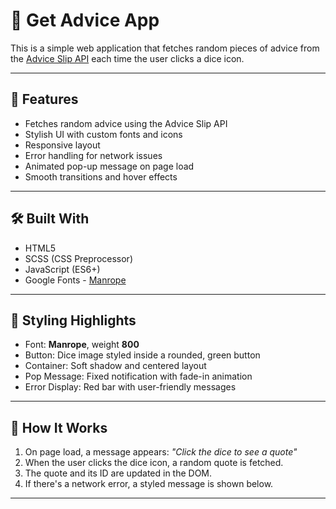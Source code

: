 # 🎲 Get Advice App

This is a simple web application that fetches random pieces of advice from the [Advice Slip API](https://api.adviceslip.com/) each time the user clicks a dice icon.

---

## 🚀 Features

- Fetches random advice using the Advice Slip API
- Stylish UI with custom fonts and icons
- Responsive layout
- Error handling for network issues
- Animated pop-up message on page load
- Smooth transitions and hover effects

---

## 🛠️ Built With

- HTML5
- SCSS (CSS Preprocessor)
- JavaScript (ES6+)
- Google Fonts - [Manrope](https://fonts.google.com/specimen/Manrope)

---

## 🎨 Styling Highlights

- Font: **Manrope**, weight **800**
- Button: Dice image styled inside a rounded, green button
- Container: Soft shadow and centered layout
- Pop Message: Fixed notification with fade-in animation
- Error Display: Red bar with user-friendly messages

---

## 🧠 How It Works

1. On page load, a message appears: _"Click the dice to see a quote"_
2. When the user clicks the dice icon, a random quote is fetched.
3. The quote and its ID are updated in the DOM.
4. If there's a network error, a styled message is shown below.

---




